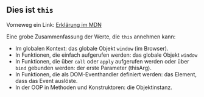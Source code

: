 ## Dies ist ```this```

Vorneweg ein Link: [Erklärung im MDN](https://developer.mozilla.org/en-US/docs/Web/JavaScript/Reference/Operators/this)

Eine grobe Zusammenfassung der Werte, die ```this``` annehmen kann:

* Im globalen Kontext: das globale Objekt ```window``` (im Browser).
* In Funktionen, die einfach aufgerufen werden: das globale Objekt ```window```
* In Funktionen, die über ```call``` oder ```apply``` aufgerufen werden oder über ```bind``` gebunden werden: der erste Parameter (thisArg).
* In Funktionen, die als DOM-Eventhandler definiert werden: das Element, dass das Event auslöste.
* In der OOP in Methoden und Konstruktoren: die Objektinstanz.

